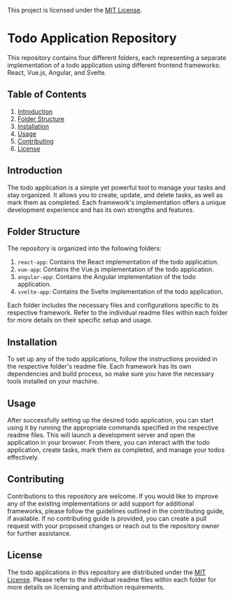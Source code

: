 This project is licensed under the [MIT License](LICENSE).

# Todo Application Repository

This repository contains four different folders, each representing a separate implementation of a todo application using different frontend frameworks: React, Vue.js, Angular, and Svelte.

## Table of Contents

1. [Introduction](#introduction)
2. [Folder Structure](#folder-structure)
3. [Installation](#installation)
4. [Usage](#usage)
5. [Contributing](#contributing)
6. [License](#license)

## Introduction

The todo application is a simple yet powerful tool to manage your tasks and stay organized. It allows you to create, update, and delete tasks, as well as mark them as completed. Each framework's implementation offers a unique development experience and has its own strengths and features.

## Folder Structure

The repository is organized into the following folders:

1. `react-app`: Contains the React implementation of the todo application.
2. `vue-app`: Contains the Vue.js implementation of the todo application.
3. `angular-app`: Contains the Angular implementation of the todo application.
4. `svelte-app`: Contains the Svelte implementation of the todo application.

Each folder includes the necessary files and configurations specific to its respective framework. Refer to the individual readme files within each folder for more details on their specific setup and usage.

## Installation

To set up any of the todo applications, follow the instructions provided in the respective folder's readme file. Each framework has its own dependencies and build process, so make sure you have the necessary tools installed on your machine.

## Usage

After successfully setting up the desired todo application, you can start using it by running the appropriate commands specified in the respective readme files. This will launch a development server and open the application in your browser. From there, you can interact with the todo application, create tasks, mark them as completed, and manage your todos effectively.

## Contributing

Contributions to this repository are welcome. If you would like to improve any of the existing implementations or add support for additional frameworks, please follow the guidelines outlined in the contributing guide, if available. If no contributing guide is provided, you can create a pull request with your proposed changes or reach out to the repository owner for further assistance.

## License

The todo applications in this repository are distributed under the [MIT License](https://opensource.org/licenses/MIT). Please refer to the individual readme files within each folder for more details on licensing and attribution requirements.
